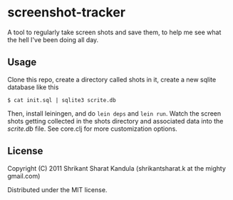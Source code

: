 # screenshot-tracker

A tool to regularly take screen shots and save them, to help me see what the
hell I've been doing all day.

## Usage

Clone this repo, create a directory called shots in it, create a new sqlite
database like this

    $ cat init.sql | sqlite3 scrite.db

Then, install leiningen, and do `lein deps` and `lein run`. Watch the screen
shots getting collected in the shots directory and associated data into the
*scrite.db* file. See core.clj for more customization options.

## License

Copyright (C) 2011 Shrikant Sharat Kandula (shrikantsharat.k at the mighty
gmail.com)

Distributed under the MIT license.
